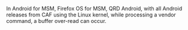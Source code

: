 In Android for MSM, Firefox OS for MSM, QRD Android, with all Android releases from CAF using the Linux kernel, while processing a vendor command, a buffer over-read can occur.
